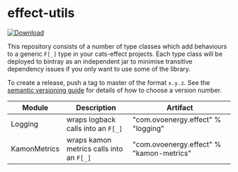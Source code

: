 # effect-utils

[ ![Download](https://api.bintray.com/packages/ovotech/maven/logging/images/download.svg) ](https://bintray.com/ovotech/maven/logging/_latestVersion)

This repository consists of a number of type classes which add behaviours to a generic `F[_]` type in your cats-effect projects.
Each type class will be deployed to bintray as an independent jar to minimise transitive dependency issues if you only
want to use some of the library.

To create a release, push a tag to master of the format `x.y.z`. See the [semantic versioning guide](https://semver.org/) 
for details of how to choose a version number.

| Module        | Description                                 | Artifact
------------ |-------------------------------------------- |-------------
Logging      | wraps logback calls into an `F[_]`          | "com.ovoenergy.effect" % "logging"
KamonMetrics | wraps kamon metrics calls into an `F[_]`    | "com.ovoenergy.effect" % "kamon-metrics"
